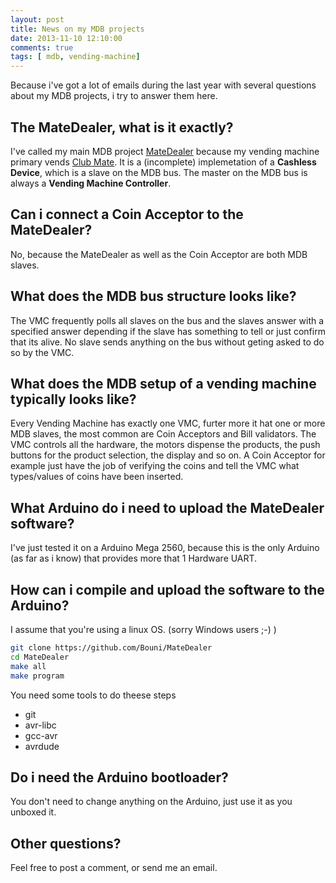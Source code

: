 ```yaml
---
layout: post
title: News on my MDB projects
date: 2013-11-10 12:10:00
comments: true
tags: [ mdb, vending-machine]
---
```


Because i've got a lot of emails during the last year with several questions about my MDB projects, i try to answer them here.

<!--more-->

## The MateDealer, what is it exactly?

I've called my main MDB project [MateDealer](https://reaktor23.org/de/projects/mate_dealer) because my vending machine primary vends [Club Mate](http://clubmate.de).
It is a (incomplete) implemetation of a **Cashless Device**, which is a slave on the MDB bus. The master on the MDB bus is always a **Vending Machine Controller**.

## Can i connect a Coin Acceptor to the MateDealer?
No, because the MateDealer as well as the Coin Acceptor are both MDB slaves.


## What does the MDB bus structure looks like?
The VMC frequently polls all slaves on the bus and the slaves answer with a specified answer depending if the slave has something to tell or just confirm that its alive.
No slave sends anything on the bus without geting asked to do so by the VMC. 

## What does the MDB setup of a vending machine typically looks like?
Every Vending Machine has exactly one VMC, furter more it hat one or more MDB slaves, the most common are Coin Acceptors and Bill validators.
The VMC controls all the hardware, the motors dispense the products, the push buttons for the product selection, the display and so on.
A Coin Acceptor for example just have the job of verifying the coins and tell the VMC what types/values of coins have been inserted.

## What Arduino do i need to upload the MateDealer software?
I've just tested it on a Arduino Mega 2560, because this is the only Arduino (as far as i know) that provides more that 1 Hardware UART.

## How can i compile and upload the software to the Arduino?
I assume that you're using a linux OS. (sorry Windows users ;-) )

```sh
git clone https://github.com/Bouni/MateDealer
cd MateDealer
make all
make program
```

You need some tools to do theese steps

- git
- avr-libc
- gcc-avr
- avrdude

## Do i need the Arduino bootloader?
You don't need to change anything on the Arduino, just use it as you unboxed it.

## Other questions?
Feel free to post a comment, or send me an email.






